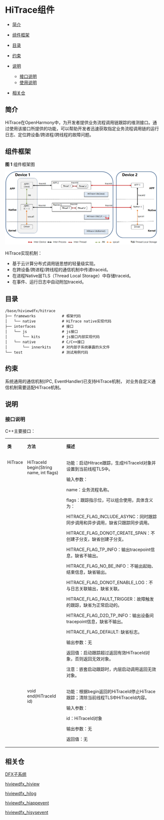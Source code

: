 # HiTrace组件<a name="ZH-CN_TOPIC_0000001078081802"></a>

-   [简介](#section11660541593)
-   [组件框架](#section16334748141112)
-   [目录](#section161941989596)
-   [约束](#section119744591305)
-   [说明](#section1312121216216)
    -   [接口说明](#section1551164914237)
    -   [使用说明](#section129654513264)

-   [相关仓](#section1371113476317)

## 简介<a name="section11660541593"></a>

HiTrace在OpenHarmony中，为开发者提供业务流程调用链跟踪的维测接口。通过使用该接口所提供的功能，可以帮助开发者迅速获取指定业务流程调用链的运行日志、定位跨设备/跨进程/跨线程的故障问题。

## 组件框架<a name="section16334748141112"></a>

**图 1**  组件框架图<a name="fig4460722185514"></a>  


![](figures/zh-cn_image_0000001123644797.png)

HiTrace实现机制：

-   基于云计算分布式调用链思想的轻量级实现。
-   在跨设备/跨进程/跨线程的通信机制中传递traceid。
-   在进程Native层TLS（Thread Local Storage）中存储traceid。
-   在事件、运行日志中自动附加traceid。

## 目录<a name="section161941989596"></a>

```
/base/hiviewdfx/hitrace
├── frameworks            # 框架代码
│   └── native            # HiTrace native实现代码
├── interfaces            # 接口
│   └── js                # js接口
│       └── kits          # js接口内部实现代码
│   └── native            # C/C++接口
│       └── innerkits     # 对内部子系统暴露的头文件
└── test                  # 测试用例代码
```

## 约束<a name="section119744591305"></a>

系统通用的通信机制\(IPC, EventHandler\)已支持HiTrace机制， 对业务自定义通信机制需要适配HiTrace机制。

## 说明<a name="section1312121216216"></a>

### 接口说明<a name="section1551164914237"></a>

C++主要接口：

<a name="table1764215412123"></a>
<table><tbody><tr id="row1370464111219"><td class="cellrowborder" valign="top" width="8.98%"><p id="p1670474115124"><a name="p1670474115124"></a><a name="p1670474115124"></a><strong id="b1970404151213"><a name="b1970404151213"></a><a name="b1970404151213"></a>类</strong></p>
</td>
<td class="cellrowborder" valign="top" width="27.47%"><p id="p167041041191214"><a name="p167041041191214"></a><a name="p167041041191214"></a><strong id="b5925204893112"><a name="b5925204893112"></a><a name="b5925204893112"></a>方法</strong></p>
</td>
<td class="cellrowborder" valign="top" width="63.55%"><p id="p970484112122"><a name="p970484112122"></a><a name="p970484112122"></a><strong id="b2926194820311"><a name="b2926194820311"></a><a name="b2926194820311"></a>描述</strong></p>
</td>
</tr>
<tr id="row970417418126"><td class="cellrowborder" rowspan="2" valign="top" width="8.98%"><p id="p16704184111220"><a name="p16704184111220"></a><a name="p16704184111220"></a>HiTrace</p>
</td>
<td class="cellrowborder" valign="top" width="27.47%"><p id="p1270444181220"><a name="p1270444181220"></a><a name="p1270444181220"></a>HiTraceId begin(String name, int flags)</p>
</td>
<td class="cellrowborder" valign="top" width="63.55%"><p id="p20704144114123"><a name="p20704144114123"></a><a name="p20704144114123"></a>功能：启动Hitrace跟踪，生成HiTraceId对象并设置到当前线程TLS中。</p>
<p id="p1270494114128"><a name="p1270494114128"></a><a name="p1270494114128"></a>输入参数：</p>
<p id="p370434151220"><a name="p370434151220"></a><a name="p370434151220"></a>name：业务流程名称。</p>
<p id="p9704104181212"><a name="p9704104181212"></a><a name="p9704104181212"></a>flags：跟踪指示位，可以组合使用，具体含义为：</p>
<p id="p187046416125"><a name="p187046416125"></a><a name="p187046416125"></a>HITRACE_FLAG_INCLUDE_ASYNC：同时跟踪同步调用和异步调用，缺省只跟踪同步调用。</p>
<p id="p12704104121212"><a name="p12704104121212"></a><a name="p12704104121212"></a>HITRACE_FLAG_DONOT_CREATE_SPAN：不创建子分支，缺省创建子分支。</p>
<p id="p17704104171210"><a name="p17704104171210"></a><a name="p17704104171210"></a>HITRACE_FLAG_TP_INFO：输出tracepoint信息，缺省不输出。</p>
<p id="p97041241181215"><a name="p97041241181215"></a><a name="p97041241181215"></a>HITRACE_FLAG_NO_BE_INFO：不输出起始、结束信息，缺省输出。</p>
<p id="p47041241151211"><a name="p47041241151211"></a><a name="p47041241151211"></a>HITRACE_FLAG_DONOT_ENABLE_LOG：不与日志关联输出，缺省关联。</p>
<p id="p147041741141215"><a name="p147041741141215"></a><a name="p147041741141215"></a>HITRACE_FLAG_FAULT_TRIGGER：故障触发的跟踪，缺省为正常启动的。</p>
<p id="p2704164181214"><a name="p2704164181214"></a><a name="p2704164181214"></a>HITRACE_FLAG_D2D_TP_INFO：输出设备间tracepoint信息，缺省不输出。</p>
<p id="p17704941121210"><a name="p17704941121210"></a><a name="p17704941121210"></a>HITRACE_FLAG_DEFAULT: 缺省标志。</p>
<p id="p17704174141216"><a name="p17704174141216"></a><a name="p17704174141216"></a>输出参数：无</p>
<p id="p07045418125"><a name="p07045418125"></a><a name="p07045418125"></a>返回值：启动跟踪超过返回有效HiTraceId对象，否则返回无效对象。</p>
<p id="p17041941151217"><a name="p17041941151217"></a><a name="p17041941151217"></a>注意：嵌套启动跟踪时，内层启动调用返回无效对象。</p>
</td>
</tr>
<tr id="row18704194111211"><td class="cellrowborder" valign="top"><p id="p11704641131213"><a name="p11704641131213"></a><a name="p11704641131213"></a>void end(HiTraceId id)</p>
</td>
<td class="cellrowborder" valign="top"><p id="p20704144141212"><a name="p20704144141212"></a><a name="p20704144141212"></a>功能：根据begin返回的HiTraceId停止HiTrace跟踪；清除当前线程TLS中HiTraceId内容。</p>
<p id="p7704174181215"><a name="p7704174181215"></a><a name="p7704174181215"></a>输入参数：</p>
<p id="p14704134111216"><a name="p14704134111216"></a><a name="p14704134111216"></a>id：HiTraceId对象</p>
<p id="p15704104111215"><a name="p15704104111215"></a><a name="p15704104111215"></a>输出参数：无</p>
<p id="p16704741181213"><a name="p16704741181213"></a><a name="p16704741181213"></a>返回值：无</p>
</td>
</tr>
</tbody>
</table>


## 相关仓<a name="section1371113476317"></a>

[DFX子系统](https://gitee.com/openharmony/docs/blob/master/zh-cn/readme/DFX%E5%AD%90%E7%B3%BB%E7%BB%9F.md)

[hiviewdfx\_hiview](https://gitee.com/openharmony/hiviewdfx_hiview/blob/master/README_zh.md)

[hiviewdfx\_hilog](https://gitee.com/openharmony/hiviewdfx_hilog/blob/master/README_zh.md)

[hiviewdfx\_hiappevent](https://gitee.com/openharmony/hiviewdfx_hiappevent/blob/master/README_zh.md)

[hiviewdfx\_hisysevent](https://gitee.com/openharmony/hiviewdfx_hisysevent/blob/master/README_zh.md)
